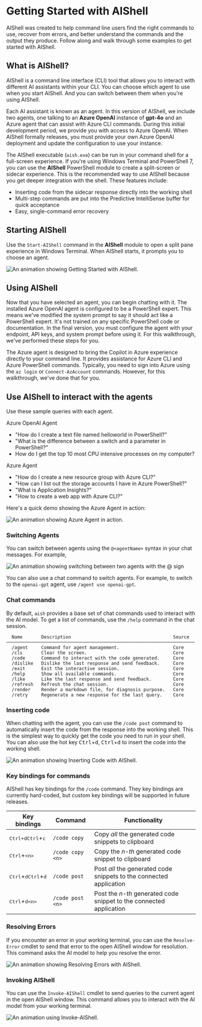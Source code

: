 # Getting Started with AIShell

AIShell was created to help command line users find the right commands to use, recover from errors,
and better understand the commands and the output they produce. Follow along and walk through some
examples to get started with AIShell.

## What is AIShell?

AIShell is a command line interface (CLI) tool that allows you to interact with different AI
assistants within your CLI. You can choose which agent to use when you start AIShell. And you can
switch between them when you're using AIShell.

Each AI assistant is known as an agent. In this version of AIShell, we include two agents, one
talking to an **Azure OpenAI** instance of **gpt-4o** and an Azure agent that can assist with Azure
CLI commands. During this initial development period, we provide you with access to Azure OpenAI.
When AIShell formally releases, you must provide your own Azure OpenAI deployment and update
the configuration to use your instance.

The AIShell executable (`aish.exe`) can be run in your command shell for a full-screen experience.
If you're using Windows Terminal and PowerShell 7, you can use the **AIShell** PowerShell module to
create a split-screen or sidecar experience. This is the recommended way to use AIShell because
you get deeper integration with the shell. These features include:

- Inserting code from the sidecar response directly into the working shell
- Multi-step commands are put into the Predictive IntelliSense buffer for quick acceptance
- Easy, single-command error recovery

## Starting AIShell

Use the `Start-AIShell` command in the **AIShell** module to open a split pane experience in Windows
Terminal. When AIShell starts, it prompts you to choose an agent.

![An animation showing Getting Started with AIShell.](/docs/media/startAISHell.gif)

## Using AIShell

Now that you have selected an agent, you can begin chatting with it. The installed Azure OpenAI
agent is configured to be a PowerShell expert. This means we've modified the system prompt
to say it should act like a PowerShell expert. It's not trained on any specific PowerShell code or
documentation. In the final version, you must configure the agent with your endpoint, API keys,
and system prompt before using it. For this walkthrough, we've performed these steps for you.

The Azure agent is designed to bring the Copilot in Azure experience directly to your command line. It
provides assistance for Azure CLI and Azure PowerShell commands. Typically, you need to sign into
Azure using the `az login` or `Connect-AzAccount` commands. However, for this walkthrough, we've done
that for you.

## Use AIShell to interact with the agents

Use these sample queries with each agent.

Azure OpenAI Agent

- "How do I create a text file named helloworld in PowerShell?"
- "What is the difference between a switch and a parameter in PowerShell?"
- How do I get the top 10 most CPU intensive processes on my computer?

Azure Agent

- "How do I create a new resource group with Azure CLI?"
- "How can I list out the storage accounts I have in Azure PowerShell?"
- "What is Application Insights?"
- "How to create a web app with Azure CLI?"

Here's a quick demo showing the Azure Agent in action:

![An animation showing Azure Agent in action.](/docs/media/AzureAgent.gif)

### Switching Agents

You can switch between agents using the `@<agentName>` syntax in your chat messages. For example,

![An animation showing switching between two agents with the @ sign](/docs/media/SwitchingAgents.gif)

You can also use a chat command to switch agents. For example, to switch to the `openai-gpt` agent,
use `/agent use openai-gpt`.

### Chat commands

By default, `aish` provides a base set of chat commands used to interact with the AI model. To get a
list of commands, use the `/help` command in the chat session.

```
  Name       Description                                      Source
──────────────────────────────────────────────────────────────────────
  /agent     Command for agent management.                    Core
  /cls       Clear the screen.                                Core
  /code      Command to interact with the code generated.     Core
  /dislike   Dislike the last response and send feedback.     Core
  /exit      Exit the interactive session.                    Core
  /help      Show all available commands.                     Core
  /like      Like the last response and send feedback.        Core
  /refresh   Refresh the chat session.                        Core
  /render    Render a markdown file, for diagnosis purpose.   Core
  /retry     Regenerate a new response for the last query.    Core
```

### Inserting code

When chatting with the agent, you can use the `/code post` command to automatically insert
the code from the response into the working shell. This is the simplest way to quickly get the code
you need to run in your shell. You can also use the hot key <kbd>Ctrl</kbd>+<kbd>d</kbd>,
<kbd>Ctrl</kbd>+<kbd>d</kbd> to insert the code into the working shell.

![An animation showing Inserting Code with AIShell.](/docs/media/InsertCode.gif)


### Key bindings for commands

AIShell has key bindings for the `/code` command. They key bindings are currently hard-coded, but
custom key bindings will be supported in future releases.

|                       Key bindings                       |     Command      |                            Functionality                            |
| -------------------------------------------------------- | ---------------- | ------------------------------------------------------------------- |
| <kbd>Ctrl+d</kbd><kbd>Ctrl</kbd>+<kbd>c</kbd>            | `/code copy`     | Copy _all_ the generated code snippets to clipboard                 |
| <kbd>Ctrl</kbd>+<kbd>\<n\></kbd>                         | `/code copy <n>` | Copy the _n-th_ generated code snippet to clipboard                 |
| <kbd>Ctrl</kbd>+<kbd>d</kbd><kbd>Ctrl</kbd>+<kbd>d</kbd> | `/code post`     | Post _all_ the generated code snippets to the connected application |
| <kbd>Ctrl</kbd>+<kbd>d</kbd><kbd>\<n\></kbd>             | `/code post <n>` | Post the _n-th_ generated code snippet to the connected application |

### Resolving Errors

If you encounter an error in your working terminal, you can use the `Resolve-Error` cmdlet to send
that error to the open AIShell window for resolution. This command asks the AI model to help you
resolve the error.

![An animation showing Resolving Errors with AIShell.](/docs/media/ResolveError.gif)

### Invoking AIShell

You can use the `Invoke-AIShell` cmdlet to send queries to the current agent in the open AIShell window.
This command allows you to interact with the AI model from your working terminal.

![An animation using Invoke-AIShell.](/docs/media/InvokeAIShell.gif)


